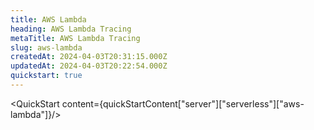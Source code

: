 ```yaml
---
title: AWS Lambda
heading: AWS Lambda Tracing
metaTitle: AWS Lambda Tracing
slug: aws-lambda
createdAt: 2024-04-03T20:31:15.000Z
updatedAt: 2024-04-03T20:22:54.000Z
quickstart: true
---
```


<QuickStart content={quickStartContent["server"]["serverless"]["aws-lambda"]}/>
